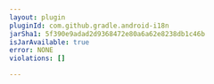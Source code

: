 ```yaml
---
layout: plugin
pluginId: com.github.gradle.android-i18n
jarSha1: 5f390e9adad2d9368472e80a6a62e8238db1c46b
isJarAvailable: true
error: NONE
violations: []

---
```

